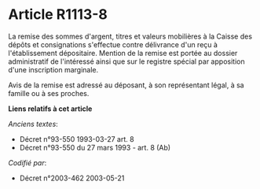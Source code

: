 # Article R1113-8

La remise des sommes d'argent, titres et valeurs mobilières à la Caisse des dépôts et consignations s'effectue contre
délivrance d'un reçu à l'établissement dépositaire. Mention de la remise est portée au dossier administratif de l'intéressé
ainsi que sur le registre spécial par apposition d'une inscription marginale.

Avis de la remise est adressé au déposant, à son représentant légal, à sa famille ou à ses proches.

**Liens relatifs à cet article**

_Anciens textes_:

  - Décret n°93-550 1993-03-27 art. 8
  - Décret n°93-550 du 27 mars 1993 - art. 8 (Ab)

_Codifié par_:

  - Décret n°2003-462 2003-05-21
